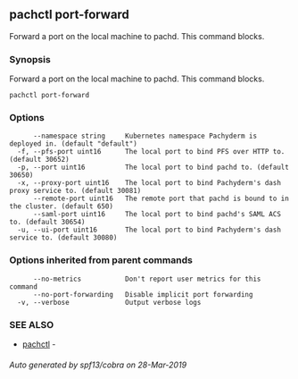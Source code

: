 ## pachctl port-forward

Forward a port on the local machine to pachd. This command blocks.

### Synopsis


Forward a port on the local machine to pachd. This command blocks.

```
pachctl port-forward
```

### Options

```
      --namespace string     Kubernetes namespace Pachyderm is deployed in. (default "default")
  -f, --pfs-port uint16      The local port to bind PFS over HTTP to. (default 30652)
  -p, --port uint16          The local port to bind pachd to. (default 30650)
  -x, --proxy-port uint16    The local port to bind Pachyderm's dash proxy service to. (default 30081)
      --remote-port uint16   The remote port that pachd is bound to in the cluster. (default 650)
      --saml-port uint16     The local port to bind pachd's SAML ACS to. (default 30654)
  -u, --ui-port uint16       The local port to bind Pachyderm's dash service to. (default 30080)
```

### Options inherited from parent commands

```
      --no-metrics           Don't report user metrics for this command
      --no-port-forwarding   Disable implicit port forwarding
  -v, --verbose              Output verbose logs
```

### SEE ALSO
* [pachctl](pachctl.md)	 - 

###### Auto generated by spf13/cobra on 28-Mar-2019
